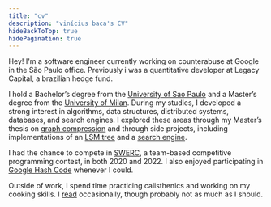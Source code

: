 ```yaml
---
title: "cv"
description: "vinícius baca's CV"
hideBackToTop: true
hidePagination: true
---
```


Hey! I'm a software engineer currently working on counterabuse at Google in the São Paulo office. Previously i was a quantitative developer at Legacy Capital, a brazilian hedge fund.

I hold a Bachelor’s degree from the [University of Sao Paulo](https://www.unitn.it/) and a Master’s degree from the [University of Milan](https://www.unimi.it/). During my studies, I developed a strong interest in algorithms, data structures, distributed systems, databases, and search engines. I explored these areas through my Master’s thesis on [graph compression](https://github.com/tomfran/ANS-Graph-compression) and through side projects, including implementations of an [LSM tree](https://github.com/tomfran/LSM-Tree) and a [search engine](https://github.com/tomfran/search-rs).

I had the chance to compete in [SWERC](https://swerc.eu/), a team-based competitive programming contest, in both 2020 and 2022. I also enjoyed participating in [Google Hash Code](https://en.wikipedia.org/wiki/Hash_Code_(programming_competition)) whenever I could.

Outside of work, I spend time practicing calisthenics and working on my cooking skills. I [read](/library) occasionally, though probably not as much as I should.